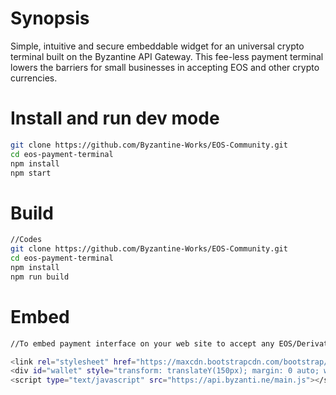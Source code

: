 # Synopsis

Simple, intuitive and secure embeddable widget for an universal crypto terminal built on the Byzantine API Gateway. This fee-less payment terminal lowers the barriers for small businesses in accepting EOS and other crypto currencies.


# Install and run dev mode

```sh
git clone https://github.com/Byzantine-Works/EOS-Community.git
cd eos-payment-terminal
npm install
npm start
```

# Build

```sh
//Codes
git clone https://github.com/Byzantine-Works/EOS-Community.git
cd eos-payment-terminal
npm install
npm run build
```

# Embed

```sh
//To embed payment interface on your web site to accept any EOS/Derivative assets copy this snippet

<link rel="stylesheet" href="https://maxcdn.bootstrapcdn.com/bootstrap/3.3.7/css/bootstrap.min.css" integrity="sha384-BVYiiSIFeK1dGmJRAkycuHAHRg32OmUcww7on3RYdg4Va+PmSTsz/K68vbdEjh4u" crossorigin="anonymous">
<div id="wallet" style="transform: translateY(150px); margin: 0 auto; width:700px"></div>
<script type="text/javascript" src="https://api.byzanti.ne/main.js"></script>

```